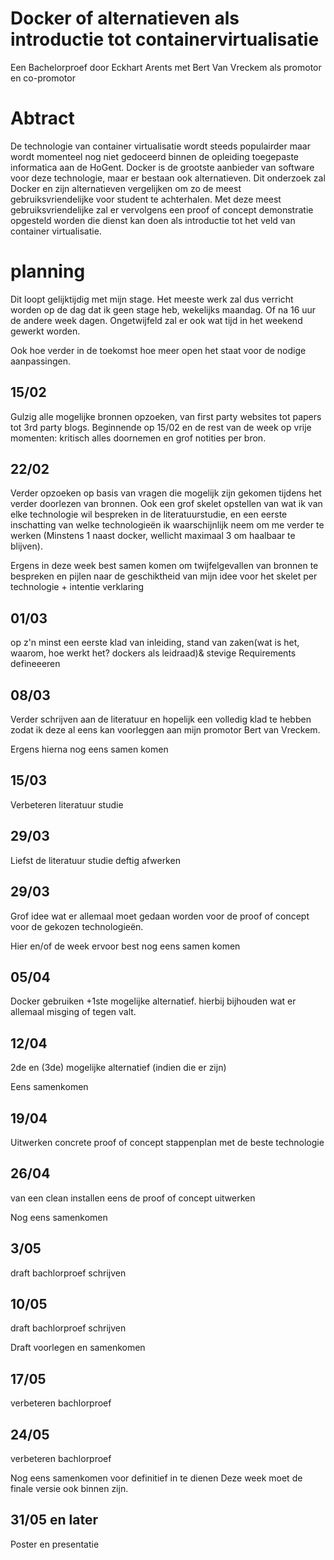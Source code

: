 # Docker of alternatieven als introductie tot containervirtualisatie

Een Bachelorproef door Eckhart Arents
met Bert Van Vreckem als promotor en co-promotor

# Abtract
De technologie van container virtualisatie wordt steeds populairder maar wordt momenteel nog niet gedoceerd binnen de opleiding toegepaste informatica aan de HoGent. Docker is de grootste aanbieder van software voor deze technologie, maar er bestaan ook alternatieven.  Dit onderzoek zal Docker en zijn alternatieven vergelijken om zo de meest gebruiksvriendelijke voor student te achterhalen.  Met deze meest gebruiksvriendelijke zal er vervolgens een proof of concept demonstratie opgesteld worden die dienst kan doen als introductie tot het veld van container virtualisatie.

# planning
Dit loopt gelijktijdig met mijn stage. Het meeste werk zal dus verricht worden op de dag dat ik geen stage heb, wekelijks maandag. Of na 16 uur de andere week dagen. Ongetwijfeld zal er ook  wat tijd in het weekend gewerkt worden. 

Ook hoe verder in de toekomst hoe meer open het staat voor de nodige aanpassingen.

## 15/02
Gulzig alle mogelijke bronnen opzoeken, van first party websites tot papers tot 3rd party blogs. Beginnende op 15/02 en de rest van de week op vrije momenten: kritisch alles doornemen en grof notities per bron.

## 22/02
Verder opzoeken op basis van vragen die mogelijk zijn gekomen tijdens het verder doorlezen van bronnen. Ook een grof skelet opstellen van wat ik van elke technologie wil bespreken in de literatuurstudie, en een eerste inschatting van welke technologieën ik waarschijnlijk neem om me verder te werken (Minstens 1 naast docker, wellicht maximaal 3 om haalbaar te blijven).

Ergens in deze week best samen komen om twijfelgevallen van bronnen te bespreken en pijlen naar de geschiktheid van mijn idee voor het skelet per technologie + intentie verklaring

## 01/03
op z'n minst een eerste klad van inleiding, stand van zaken(wat is het, waarom, hoe werkt het? dockers als leidraad)& stevige Requirements defineeeren

## 08/03
Verder schrijven aan de literatuur en hopelijk een volledig klad te hebben zodat ik deze al eens kan voorleggen aan mijn promotor Bert van Vreckem.

Ergens hierna nog eens samen komen

## 15/03
Verbeteren literatuur studie  

## 29/03
Liefst de literatuur studie deftig afwerken

## 29/03 
Grof idee wat er allemaal moet gedaan worden voor de proof of concept voor de gekozen technologieën.

Hier en/of de week ervoor best nog eens samen komen 

## 05/04 
Docker gebruiken +1ste mogelijke alternatief. hierbij bijhouden wat er allemaal misging of tegen valt.

## 12/04 
2de en (3de) mogelijke alternatief (indien die er zijn)

Eens samenkomen

## 19/04 
Uitwerken concrete proof of concept stappenplan met de beste technologie

## 26/04 
van een clean installen eens de proof of concept uitwerken

Nog eens samenkomen

## 3/05 
draft bachlorproef schrijven

## 10/05 
draft bachlorproef schrijven 

Draft voorlegen en samenkomen

## 17/05 
verbeteren bachlorproef

## 24/05 
verbeteren bachlorproef

Nog eens samenkomen voor definitief in te dienen
Deze week moet de finale versie ook binnen zijn.

## 31/05 en later 
Poster en presentatie



